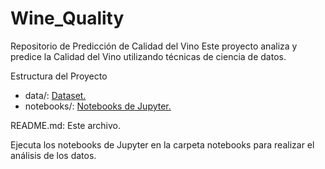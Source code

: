 # Wine_Quality
Repositorio de Predicción de Calidad del Vino Este proyecto analiza y predice la Calidad del Vino utilizando técnicas de ciencia de datos.

Estructura del Proyecto 
- data/: [Dataset.](https://github.com/Miguel-Sanabria/Wine_Quality/blob/Wine_Quality_v1/WineQT.csv)
- notebooks/: [Notebooks de Jupyter.](https://github.com/Miguel-Sanabria/Wine_Quality/blob/Wine_Quality_v1/3_Predicci%C3%B3n_de_Calidad_del_Vino_(Core).ipynb)

README.md: Este archivo.

Ejecuta los notebooks de Jupyter en la carpeta notebooks para realizar el análisis de los datos.
